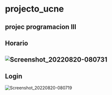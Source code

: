 # projecto_ucne

projec programacion III
--------------------------
Horario
--------------------------
![Screenshot_20220820-080731](https://user-images.githubusercontent.com/65502311/185745474-c4e4e061-cb49-4528-88a2-53a72590ffbc.png)
--------------------------
Login
--------------------------
![Screenshot_20220820-080719](https://user-images.githubusercontent.com/65502311/185745476-9bcbd8c3-42a2-4b91-b2c3-845831e0f54e.png)
